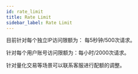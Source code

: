 ```yaml
---
id: rate_limit
title: Rate Limit
sidebar_label: Rate Limit
---
```


目前针对每个独立IP访问限额为： 每5秒钟/500次请求。

针对每个用户账号访问限额为：每小时/2000次请求。

针对量化交易等场景可以联系客服进行配额的调整。